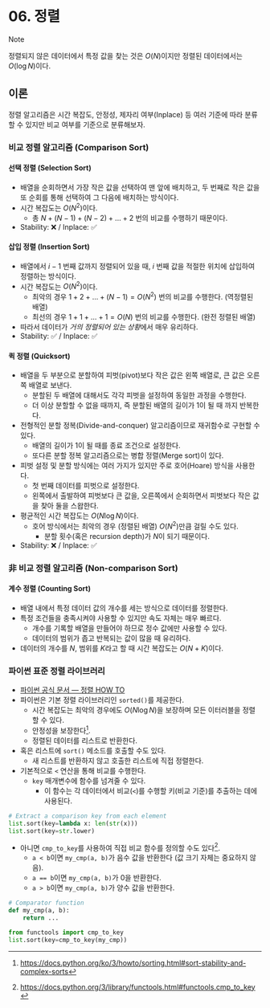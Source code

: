 # 06. 정렬

> [!NOTE]
> 정렬되지 않은 데이터에서 특정 값을 찾는 것은 $O(N)$이지만 정렬된 데이터에서는 $O(\log N)$이다.

## 이론
정렬 알고리즘은 시간 복잡도, 안정성, 제자리 여부(Inplace) 등 여러 기준에 따라 분류할 수 있지만 비교 여부를 기준으로 분류해보자.

### 비교 정렬 알고리즘 (Comparison Sort)
#### 선택 정렬 (Selection Sort)
- 배열을 순회하면서 가장 작은 값을 선택하여 맨 앞에 배치하고, 두 번째로 작은 값을 또 순회를 통해 선택하여 그 다음에 배치하는 방식이다.
- 시간 복잡도는 $O(N^2)$이다.
    - 총 $N + (N-1) + (N-2) + ... + 2$ 번의 비교를 수행하기 때문이다.
- Stability: ❌ / Inplace: ✅

#### 삽입 정렬 (Insertion Sort)
- 배열에서 $i - 1$ 번째 값까지 정렬되어 있을 때, $i$ 번째 값을 적절한 위치에 삽입하여 정렬하는 방식이다.
- 시간 복잡도는 $O(N^2)$이다.
    - 최악의 경우 $1 + 2 + ... + (N-1) = O(N^2)$ 번의 비교를 수행한다. (역정렬된 배열)
    - 최선의 경우 $1 + 1 + ... + 1 = O(N)$ 번의 비교를 수행한다. (완전 정렬된 배열)
- 따라서 데이터가 *거의 정렬되어 있는 상황*에서 매우 유리하다.
- Stability: ✅ / Inplace: ✅

#### 퀵 정렬 (Quicksort)
- 배열을 두 부분으로 분할하여 피벗(pivot)보다 작은 값은 왼쪽 배열로, 큰 값은 오른쪽 배열로 보낸다.
    - 분할된 두 배열에 대해서도 각각 피벗을 설정하여 동일한 과정을 수행한다.
    - 더 이상 분할할 수 없을 때까지, 즉 분할된 배열의 길이가 1이 될 때 까지 반복한다.
- 전형적인 분할 정복(Divide-and-conquer) 알고리즘이므로 재귀함수로 구현할 수 있다.
    - 배열의 길이가 1이 될 때를 종료 조건으로 설정한다.
    - 또다른 분할 정복 알고리즘으로는 병합 정렬(Merge sort)이 있다.
- 피벗 설정 및 분할 방식에는 여러 가지가 있지만 주로 호어(Hoare) 방식을 사용한다.
    - 첫 번째 데이터를 피벗으로 설정한다.
    - 왼쪽에서 출발하여 피벗보다 큰 값을, 오른쪽에서 순회하면서 피벗보다 작은 값을 찾아 둘을 스왑한다.
- 평균적인 시간 복잡도는 $O(N \log N)$이다.
    - 호어 방식에서는 최악의 경우 (정렬된 배열) $O(N^2)$만큼 걸릴 수도 있다.
        - 분할 횟수(혹은 recursion depth)가 $N$이 되기 때문이다.
- Stability: ❌ / Inplace: ✅

### 非 비교 정렬 알고리즘 (Non-comparison Sort)
#### 계수 정렬 (Counting Sort)
- 배열 내에서 특정 데이터 값의 개수를 세는 방식으로 데이터를 정렬한다.
- 특정 조건들을 충족시켜야 사용할 수 있지만 속도 자체는 매우 빠르다.
    - 개수를 기록할 배열을 만들어야 하므로 정수 값에만 사용할 수 있다.
    - 데이터의 범위가 좁고 반복되는 값이 많을 때 유리하다.
- 데이터의 개수를 $N$, 범위를 $K$라고 할 때 시간 복잡도는 $O(N + K)$이다.

### 파이썬 표준 정렬 라이브러리
- [파이썬 공식 문서 — 정렬 HOW TO](https://docs.python.org/ko/3/howto/sorting.html)
- 파이썬은 기본 정렬 라이브러리인 `sorted()`를 제공한다.
    - 시간 복잡도는 최악의 경우에도 $O(N \log N)$을 보장하며 모든 이터러블을 정렬할 수 있다.
    - 안정성을 보장한다[^1].
    - 정렬된 데이터를 리스트로 반환한다.
- 혹은 리스트에 `sort()` 메소드를 호출할 수도 있다.
    - 새 리스트를 반환하지 않고 호출한 리스트에 직접 정렬한다.
- 기본적으로 `<` 연산을 통해 비교를 수행한다.
    - `key` 매개변수에 함수를 넘겨줄 수 있다.
        - 이 함수는 각 데이터에서 비교(`<`)를 수행할 키(비교 기준)를 추출하는 데에 사용된다.

```python
# Extract a comparison key from each element
list.sort(key=lambda x: len(str(x)))
list.sort(key=str.lower)
```

- 아니면 `cmp_to_key`를 사용하여 직접 비교 함수를 정의할 수도 있다[^2].
    - `a < b`이면 `my_cmp(a, b)`가 음수 값을 반환한다 (값 크기 자체는 중요하지 않음).
    - `a == b`이면 `my_cmp(a, b)`가 0을 반환한다.
    - `a > b`이면 `my_cmp(a, b)`가 양수 값을 반환한다.

```python
# Comparator function
def my_cmp(a, b):
    return ...

from functools import cmp_to_key
list.sort(key=cmp_to_key(my_cmp))
```

[^1]: https://docs.python.org/ko/3/howto/sorting.html#sort-stability-and-complex-sorts
[^2]: https://docs.python.org/3/library/functools.html#functools.cmp_to_key